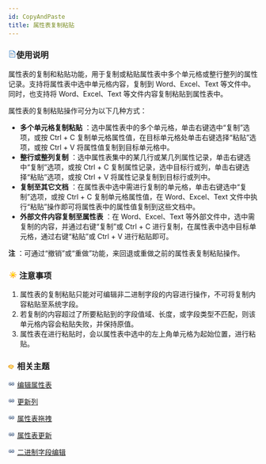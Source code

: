 ```yaml
---
id: CopyAndPaste
title: 属性表复制粘贴
---
```

### ![](../../img/read.gif)使用说明

属性表的复制和粘贴功能，用于复制或粘贴属性表中多个单元格或整行整列的属性记录。支持将属性表中选中单元格内容，复制到 Word、Excel、Text
等文件中。同时，也支持将 Word、Excel、Text 等文件内容复制粘贴到属性表中。

属性表的复制粘贴操作可分为以下几种方式：

* **多个单元格复制粘贴** ：选中属性表中的多个单元格，单击右键选中“复制”选项，或按 Ctrl + C 复制单元格属性值，在目标单元格处单击右键选择“粘贴”选项，或按 Ctrl + V 将属性值复制到目标单元格中。
* **整行或整列复制** ：选中属性表集中的某几行或某几列属性记录，单击右键选中“复制”选项，或按 Ctrl + C 复制属性记录，选中目标行或列，单击右键选择“粘贴”选项，或按 Ctrl + V 将属性记录复制到目标行或列中。
* **复制至其它文档** ：在属性表中选中需进行复制的单元格，单击右键选中“复制”选项，或按 Ctrl + C 复制单元格属性值，在 Word、Excel、Text 文件中执行“粘贴”操作即可将属性表中的属性值复制到这些文档中。
* **外部文件内容复制至属性表** ：在 Word、Excel、Text 等外部文件中，选中需复制的内容，并通过右键“复制”或 Ctrl + C 进行复制，在属性表中选中目标单元格，通过右键“粘贴”或 Ctrl + V 进行粘贴即可。

**注** ：可通过“撤销”或“重做”功能，来回退或重做之前的属性表复制粘贴操作。

### ![](../../img/note.png)注意事项

1. 属性表的复制粘贴只能对可编辑非二进制字段的内容进行操作，不可将复制内容粘贴至系统字段。
2. 若复制的内容超过了所要粘贴到的字段值域、长度，或字段类型不匹配，则该单元格内容会粘贴失败，并保持原值。
3. 属性表在进行粘贴时，会以属性表中选中的左上角单元格为起始位置，进行粘贴。

### ![](../../img/seealso.png) 相关主题

![](../../img/smalltitle.png)  [编辑属性表](Editgroup.html)

![](../../img/smalltitle.png)  [更新列](UpdateButton.html)

![](../../img/smalltitle.png)  [属性表拖拽](DragTabular.html)

![](../../img/smalltitle.png)  [属性表更新](UpdateTabular.html)

![](../../img/smalltitle.png)  [二进制字段编辑](BinaryEdit.html)


